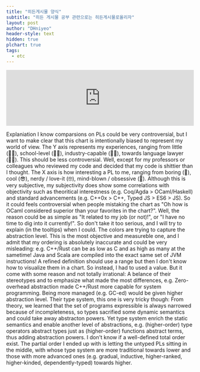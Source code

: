 ```yaml
---
title: "히든게시물 양식"
subtitle: "히든 게시물 공부 관련으로는 히든게시물로올리자"
layout: post
author: "DHniyeo"
header-style: text
hidden: true
plchart: true
tags:
  - etc
---
```


<iframe 
  id="chart"
  src="https://huangxuan.me/PL-chart/"
  frameborder="0" 
  scrolling="no" 
  style="width: 100%">
</iframe>

Explaniation
I know comparsions on PLs could be very controversial, but I want to make clear that this chart is intentionally biased to represent my world of view.
The Y axis represents my experiences, ranging from little (🤦‍♂️), school-level (🙇‍♂️), industry-capable (👨‍💻), towards language lawyer (👨‍🎓). This should be less controversial. Well, except for my professors or colleagues who reviewed my code and decided that my code is shittier than I thought.
The X axis is how interesting a PL to me, ranging from boring (🥱), cool (️😎), nerdy / love-it (🤓), mind-blown / obsessive (🤯). Although this is very subjective, my subjectivity does show some correlations with objectivity such as theoritical interestness (e.g. Coq/Agda > OCaml/Haskell) and standard advancements (e.g. C++0x > C++, Typed JS > ES6 > JS). So it could feels controversial when people mistaking the chart as "Oh how is OCaml considered superior than your favorites in the chart?". Well, the reason could be as simple as "It related to my job (or not)!", or "I have no time to dig into it currently!". So don't take it too serious, and I will try to explain (in the tooltips) when I could.
The colors are trying to capture the abstraction level. This is the most objective and measureble one, and I admit that my ordering is absolutely inaccurate and could be very misleading: e.g.
C++/Rust can be as low as C and as high as many at the sametime!
Java and Scala are compiled into the exact same set of JVM instructions!
A refined definition should use a range but then I don't know how to visualize them in a chart. So instead, I had to used a value. But it come with some reason and not totally irrational:
A belance of their stereotypes and to emphasize what made the most differences, e.g.
Zero-overhead abstraction made C++/Rust more capable for system programming.
Being more managed (e.g. GC-ed) would be given higher abstraction level.
Their type system, this one is very tricky though:
From theory, we learned that the set of programs expressible is always narrowed because of incompleteness, so types sacrified some dynamic semantics and could take away abstracton powers.
Yet type system enrich the static semantics and enable another level of abstractions, e.g. (higher-order) type operators abstract types just as (higher-order) functions abstract terms, thus adding abstraction powers.
I don't know if a well-defined total order exist. The partial order I ended up with is letting the untyped PLs sitting in the middle, with whose type system are more traditional towards lower and those with more advanced ones (e.g. gradual, inductive, higher-ranked, higher-kinded, dependently-typed) towards higher.
